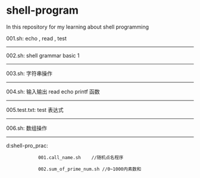 # shell-program

In this repository for my learning about shell programming

001.sh:	echo , read , test  
  
---------------------------------------------------------  
  
002.sh: shell grammar basic 1  
  
---------------------------------------------------------  
  
003.sh: 字符串操作  
  
---------------------------------------------------------  
  
004.sh: 输入输出 read echo printf 函数  
  
---------------------------------------------------------  
  
005.test.txt: test 表达式  
  
---------------------------------------------------------
  
006.sh: 数组操作  
  
---------------------------------------------------------  
  
d:shell-pro_prac:  
  
                001.call_name.sh	//随机点名程序  
  
                002.sum_of_prime_num.sh //0~1000内素数和  
		
